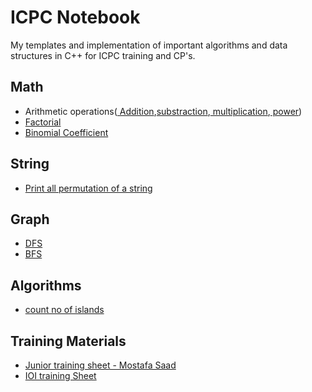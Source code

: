# ICPC Notebook
My templates and implementation of important algorithms and data structures in C++ for ICPC training and CP's.

## Math
  - Arithmetic operations([ Addition](https://github.com/kingjuno/icpc_training/blob/master/math/sum.cpp),[substraction](https://github.com/kingjuno/icpc_training/blob/master/math/substraction.cpp),[ multiplication](https://github.com/kingjuno/icpc_training/blob/master/math/multiplication.cpp),[ power](https://github.com/kingjuno/icpc_training/blob/master/math/power.cpp))
  - [Factorial](https://github.com/kingjuno/icpc_training/blob/master/math/factorial.cpp)
  - [Binomial Coefficient](https://github.com/kingjuno/icpc_training/blob/master/math/binomial_coefficient.cpp)
  
## String
  - [Print all permutation of a string](https://github.com/kingjuno/icpc_training/blob/master/string/permutation.cpp)
 
 ## Graph
  - [DFS](https://github.com/kingjuno/icpc_training/blob/master/graph/DFS.cpp)
  - [BFS](https://github.com/kingjuno/icpc_training/blob/master/graph/BFS.cpp)
 
 ## Algorithms
  - [count no of islands](https://github.com/kingjuno/icpc_training/blob/master/algorithms/no_of_islands.cpp)
  
  ## Training Materials
  - [Junior training sheet - Mostafa Saad](https://github.com/kingjuno/icpc_training/blob/master/training%20materials/Junior%20training%20sheet.xlsx)
  - [IOI training Sheet](https://github.com/kingjuno/icpc_training/blob/master/training%20materials/IOI%20Sheet.xlsx)
